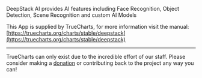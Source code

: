 DeepStack AI provides AI features including Face Recognition, Object Detection, Scene Recognition and custom AI Models

This App is supplied by TrueCharts, for more information visit the manual: [https://truecharts.org/charts/stable/deepstack](https://truecharts.org/charts/stable/deepstack)

---

TrueCharts can only exist due to the incredible effort of our staff.
Please consider making a [donation](https://truecharts.org/about/sponsor) or contributing back to the project any way you can!
